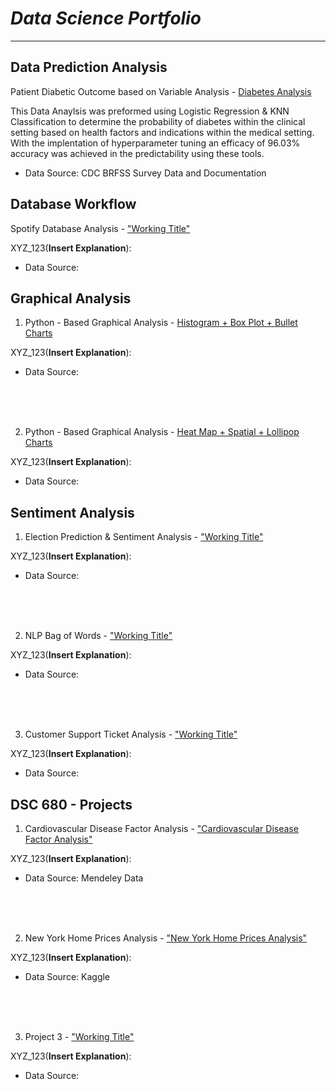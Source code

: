 # _Data Science Portfolio_

___


## **Data Prediction Analysis**

Patient Diabetic Outcome based on Variable Analysis - [Diabetes Analysis](https://github.com/CarlosCano1/Diabetes_Analysis/)

This Data Anaylsis was preformed using Logistic Regression & KNN Classification to determine the probability of diabetes within the clinical setting based on health factors and indications within the medical setting. With the implentation of hyperparameter tuning an efficacy of 96.03% accuracy was achieved in the predictability using these tools.

* Data Source: CDC BRFSS Survey Data and Documentation


##
##





## **Database Workflow**

Spotify Database Analysis - ["Working Title"](https://github.com/CarlosCano1/Database_Workflow)


XYZ_123(**Insert Explanation**):


* Data Source:
##
##  





## **Graphical Analysis**


1. Python - Based Graphical Analysis - [Histogram + Box Plot + Bullet Charts](https://github.com/CarlosCano1/Python-Graphical_Analysis-1)

XYZ_123(**Insert Explanation**):


* Data Source:


<br />
<br />
<br />


2. Python - Based Graphical Analysis - [Heat Map + Spatial + Lollipop Charts](https://github.com/CarlosCano1/Python-Graphical_Analysis-2)

XYZ_123(**Insert Explanation**):


* Data Source:
  
##
## 





## **Sentiment Analysis**

1. Election Prediction & Sentiment Analysis - ["Working Title"](https://github.com/CarlosCano1/Sentiment_Analysis-1)


XYZ_123(**Insert Explanation**):


* Data Source:


<br />
<br />
<br />


2. NLP Bag of Words - ["Working Title"](https://github.com/CarlosCano1/Sentiment_Analysis-2)


XYZ_123(**Insert Explanation**):


* Data Source:

<br />
<br />
<br />


3. Customer Support Ticket Analysis - ["Working Title"](https://github.com/CarlosCano1/Sentiment_Analysis-3)


XYZ_123(**Insert Explanation**):


* Data Source:
##
## 





## **DSC 680 - Projects**


1. Cardiovascular Disease Factor Analysis - ["Cardiovascular Disease Factor Analysis"](https://github.com/CarlosCano1/)

XYZ_123(**Insert Explanation**):


* Data Source: Mendeley Data


<br />
<br />
<br />


2. New York Home Prices Analysis - ["New York Home Prices Analysis"](https://github.com/CarlosCano1/)

XYZ_123(**Insert Explanation**):


* Data Source: Kaggle

<br />
<br />
<br />


3. Project 3 - ["Working Title"](https://github.com/CarlosCano1/)

XYZ_123(**Insert Explanation**):

* Data Source:
##
## 
